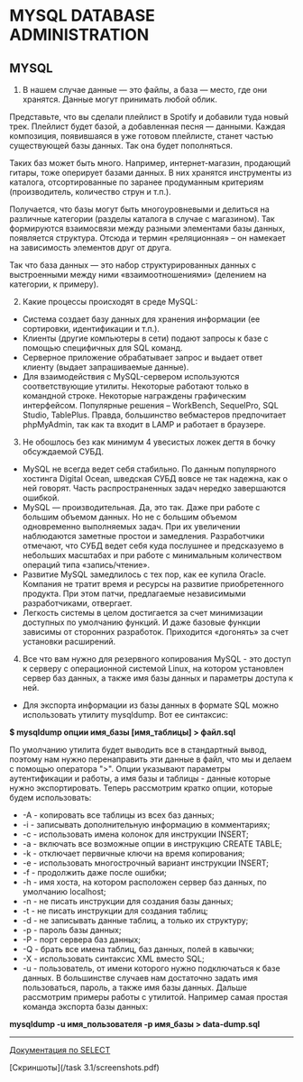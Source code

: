 # MYSQL DATABASE ADMINISTRATION #
## MYSQL ##

1. В нашем случае данные — это файлы, а база — место, где они хранятся. Данные могут принимать любой облик. 

Представьте, что вы сделали плейлист в Spotify и добавили туда новый трек. Плейлист будет базой, а добавленная песня — данными. Каждая композиция, появившаяся в уже готовом плейлисте, станет частью существующей базы данных. Так она будет пополняться.

Таких баз может быть много. Например, интернет-магазин, продающий гитары, тоже оперирует базами данных. В них хранятся инструменты из каталога, отсортированные по заранее продуманным критериям (производитель, количество струн и т.п.). 

Получается, что базы могут быть многоуровневыми и делиться на различные категории (разделы каталога в случае с магазином). Так формируются взаимосвязи между разными элементами базы данных, появляется структура. Отсюда и термин «реляционная» – он намекает на зависимость элементов друг от друга.

Так что база данных — это набор структурированных данных с выстроенными между ними «взаимоотношениями» (делением на категории, к примеру). 

2.  Какие процессы происходят в среде MySQL:

* Система создает базу данных для хранения информации (ее сортировки, идентификации и т.п.).
* Клиенты (другие компьютеры в сети) подают запросы к базе с помощью специфичных для SQL команд.
* Серверное приложение обрабатывает запрос и выдает ответ клиенту (выдает запрашиваемые данные).
* Для взаимодействия с MySQL-сервером используются соответствующие утилиты. Некоторые работают только в командной строке. Некоторые награждены графическим интерфейсом. Популярные решения – WorkBench, SequelPro, SQL Studio, TablePlus. Правда, большинство вебмастеров предпочитает phpMyAdmin, так как та входит в LAMP и работает в браузере.

3. Не обошлось без как минимум 4 увесистых ложек дегтя в бочку обсуждаемой СУБД.

* MySQL не всегда ведет себя стабильно. По данным популярного хостинга Digital Ocean, шведская СУБД вовсе не так надежна, как о ней говорят. Часть распространенных задач нередко завершаются ошибкой.
*  MySQL — производительная. Да, это так. Даже при работе с большим объемом данных. Но не с большим объемом одновременно выполняемых задач. При их увеличении наблюдаются заметные простои и замедления. Разработчики отмечают, что СУБД ведет себя куда послушнее и предсказуемо в небольших масштабах и при работе с минимальным количеством операций типа «запись/чтение».
* Развитие MySQL замедлилось с тех пор, как ее купила Oracle. Компания не тратит время и ресурсы на развитие приобретенного продукта. При этом патчи, предлагаемые независимыми разработчиками, отвергает.
* Легкость системы в целом достигается за счет минимизации доступных по умолчанию функций. И даже базовые функции зависимы от сторонних разработок. Приходится «догонять» за счет установки расширений.

4. Все что вам нужно для резервного копирования MySQL - это доступ к серверу с операционной системой Linux, на котором установлен сервер баз данных, а также имя базы данных и параметры доступа к ней.

* Для экспорта информации из базы данных в формате SQL можно использовать утилиту mysqldump. Вот ее синтаксис:

**$ mysqldump опции имя_базы [имя_таблицы] > файл.sql**

По умолчанию утилита будет выводить все в стандартный вывод, поэтому нам нужно перенаправить эти данные в файл, что мы и делаем с помощью оператора ">". Опции указывают параметры аутентификации и работы, а имя базы и таблицы - данные которые нужно экспортировать. Теперь рассмотрим кратко опции, которые будем использовать:

* -A - копировать все таблицы из всех баз данных;
* -i - записывать дополнительную информацию в комментариях;
* -c - использовать имена колонок для инструкции INSERT;
* -a - включать все возможные опции в инструкцию CREATE TABLE;
* -k - отключает первичные ключи на время копирования;
* -e - использовать многострочный вариант инструкции INSERT;
* -f - продолжить даже после ошибки;
* -h - имя хоста, на котором расположен сервер баз данных, по умолчанию localhost;
* -n - не писать инструкции для создания базы данных;
* -t - не писать инструкции для создания таблиц;
* -d - не записывать данные таблиц, а только их структуру;
* -p - пароль базы данных;
* -P - порт сервера баз данных;
* -Q - брать все имена таблиц, баз данных, полей в кавычки;
* -X - использовать синтаксис XML вместо SQL;
* -u - пользователь, от имени которого нужно подключаться к базе данных.
В большинстве случаев нам достаточно задать имя пользоваться, пароль, а также имя базы данных. Дальше рассмотрим примеры работы с утилитой. Например самая простая команда экспорта базы данных:

 **mysqldump -u имя_пользователя -p имя_базы > data-dump.sql**
 
***
[Документация по SELECT](https://dev.mysql.com/doc/refman/8.0/en/retrieving-data.html)

[Скриншоты](/task 3.1/screenshots.pdf)






